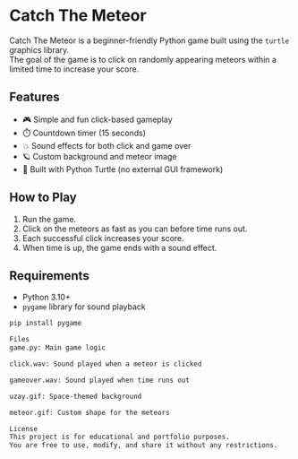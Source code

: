 # Catch The Meteor

Catch The Meteor is a beginner-friendly Python game built using the `turtle` graphics library.  
The goal of the game is to click on randomly appearing meteors within a limited time to increase your score.

## Features

- 🎮 Simple and fun click-based gameplay  
- ⏱️ Countdown timer (15 seconds)  
- 💥 Sound effects for both click and game over  
- 🪐 Custom background and meteor image  
- 🐢 Built with Python Turtle (no external GUI framework)

## How to Play

1. Run the game.  
2. Click on the meteors as fast as you can before time runs out.  
3. Each successful click increases your score.  
4. When time is up, the game ends with a sound effect.

## Requirements

- Python 3.10+  
- `pygame` library for sound playback

```bash
pip install pygame

Files
game.py: Main game logic

click.wav: Sound played when a meteor is clicked

gameover.wav: Sound played when time runs out

uzay.gif: Space-themed background

meteor.gif: Custom shape for the meteors

License
This project is for educational and portfolio purposes.  
You are free to use, modify, and share it without any restrictions.

